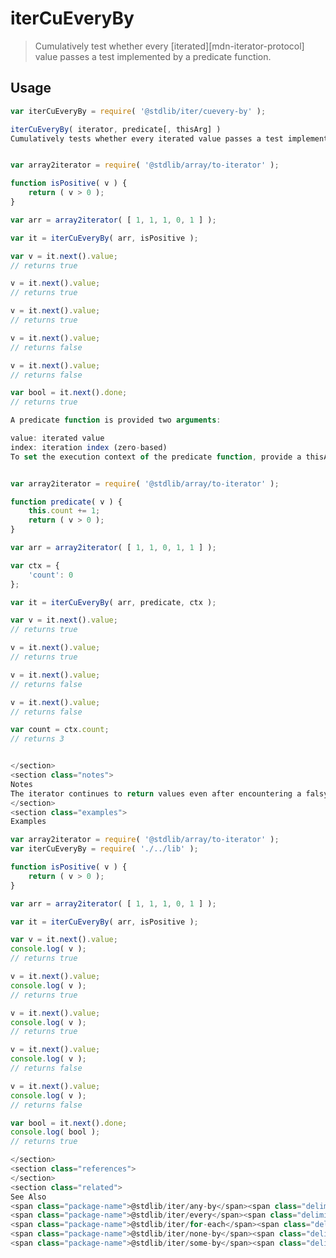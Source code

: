 <!--

@license Apache-2.0

Copyright (c) 2018 The Stdlib Authors.

Licensed under the Apache License, Version 2.0 (the "License");
you may not use this file except in compliance with the License.
You may obtain a copy of the License at

   http://www.apache.org/licenses/LICENSE-2.0

Unless required by applicable law or agreed to in writing, software
distributed under the License is distributed on an "AS IS" BASIS,
WITHOUT WARRANTIES OR CONDITIONS OF ANY KIND, either express or implied.
See the License for the specific language governing permissions and
limitations under the License.

-->

# iterCuEveryBy

> Cumulatively test whether every [iterated][mdn-iterator-protocol] value passes a test implemented by a predicate function.

<section class="intro">

</section>

<section class="usage">

## Usage

```javascript
var iterCuEveryBy = require( '@stdlib/iter/cuevery-by' );

iterCuEveryBy( iterator, predicate[, thisArg] )
Cumulatively tests whether every iterated value passes a test implemented by a predicate function.


var array2iterator = require( '@stdlib/array/to-iterator' );

function isPositive( v ) {
    return ( v > 0 );
}

var arr = array2iterator( [ 1, 1, 1, 0, 1 ] );

var it = iterCuEveryBy( arr, isPositive );

var v = it.next().value;
// returns true

v = it.next().value;
// returns true

v = it.next().value;
// returns true

v = it.next().value;
// returns false

v = it.next().value;
// returns false

var bool = it.next().done;
// returns true

A predicate function is provided two arguments:

value: iterated value
index: iteration index (zero-based)
To set the execution context of the predicate function, provide a thisArg.


var array2iterator = require( '@stdlib/array/to-iterator' );

function predicate( v ) {
    this.count += 1;
    return ( v > 0 );
}

var arr = array2iterator( [ 1, 1, 0, 1, 1 ] );

var ctx = {
    'count': 0
};

var it = iterCuEveryBy( arr, predicate, ctx );

var v = it.next().value;
// returns true

v = it.next().value;
// returns true

v = it.next().value;
// returns false

v = it.next().value;
// returns false

var count = ctx.count;
// returns 3


</section>
<section class="notes">
Notes
The iterator continues to return values even after encountering a falsy return value, but all subsequent values will be false.
</section>
<section class="examples">
Examples

var array2iterator = require( '@stdlib/array/to-iterator' );
var iterCuEveryBy = require( './../lib' );

function isPositive( v ) {
    return ( v > 0 );
}

var arr = array2iterator( [ 1, 1, 1, 0, 1 ] );

var it = iterCuEveryBy( arr, isPositive );

var v = it.next().value;
console.log( v );
// returns true

v = it.next().value;
console.log( v );
// returns true

v = it.next().value;
console.log( v );
// returns true

v = it.next().value;
console.log( v );
// returns false

v = it.next().value;
console.log( v );
// returns false

var bool = it.next().done;
console.log( bool );
// returns true

</section>
<section class="references">
</section>
<section class="related">
See Also
<span class="package-name">@stdlib/iter/any-by</span><span class="delimiter">: </span><span class="description">test whether at least one iterated value passes a test implemented by a predicate function.</span>
<span class="package-name">@stdlib/iter/every</span><span class="delimiter">: </span><span class="description">test whether all iterated values are truthy.</span>
<span class="package-name">@stdlib/iter/for-each</span><span class="delimiter">: </span><span class="description">create an iterator which invokes a function for each iterated value before returning the iterated value.</span>
<span class="package-name">@stdlib/iter/none-by</span><span class="delimiter">: </span><span class="description">test whether every iterated value fails a test implemented by a predicate function.</span>
<span class="package-name">@stdlib/iter/some-by</span><span class="delimiter">: </span><span class="description">test whether at least n iterated values pass a test implemented by a predicate function.</span>